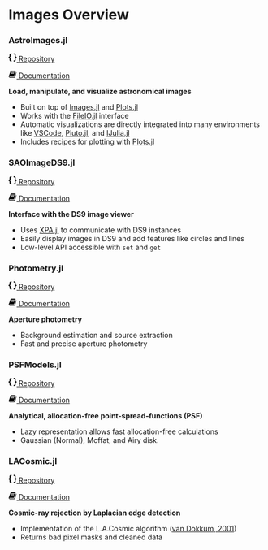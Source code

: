 # Images Overview

### AstroImages.jl

[![curly braces](../assets/code.png) Repository](https://github.com/JuliaAstro/AstroImages.jl)

[![book icon](../assets/book.png) Documentation](https://juliaastro.github.io/AstroImages.jl/stable/)

**Load, manipulate, and visualize astronomical images**

- Built on top of [Images.jl](https://github.com/JuliaImages/Images.jl) and [Plots.jl](https://github.com/JuliaPlots/Plots.jl)
- Works with the [FileIO.jl](https://github.com/JuliaIO/FileIO.jl) interface
- Automatic visualizations are directly integrated into many environments like [VSCode](https://code.visualstudio.com/), [Pluto.jl](https://github.com/fonsp/Pluto.jl), and [IJulia.jl](https://github.com/JuliaLang/IJulia.jl)
- Includes recipes for plotting with [Plots.jl](https://github.com/JuliaPlots/Plots.jl)

### SAOImageDS9.jl

[![curly braces](../assets/code.png) Repository](https://github.com/JuliaAstro/SAOImageDS9.jl)

[![book icon](../assets/book.png) Documentation](https://juliaastro.github.io/SAOImageDS9.jl/stable/)

**Interface with the DS9 image viewer**

- Uses [XPA.jl](https://github.com/JuliaAstro/XPA.jl) to communicate with DS9 instances
- Easily display images in DS9 and add features like circles and lines
- Low-level API accessible with `set` and `get`

### Photometry.jl

[![curly braces](../assets/code.png) Repository](https://github.com/juliaastro/Photometry.jl)

[![book icon](../assets/book.png) Documentation](https://juliaastro.org/Photometry.jl/stable/)

**Aperture photometry**

- Background estimation and source extraction
- Fast and precise aperture photometry

### PSFModels.jl

[![curly braces](../assets/code.png) Repository](https://github.com/JuliaAstro/PSFModels.jl)

[![book icon](../assets/book.png) Documentation](https://juliaastro.org/PSFModels.jl/stable/)

**Analytical, allocation-free point-spread-functions (PSF)**

- Lazy representation allows fast allocation-free calculations
- Gaussian (Normal), Moffat, and Airy disk.

### LACosmic.jl

[![curly braces](../assets/code.png) Repository](https://github.com/JuliaAstro/LACosmic.jl)

[![book icon](../assets/book.png) Documentation](https://juliaastro.org/LACosmic.jl/stable/)

**Cosmic-ray rejection by Laplacian edge detection**

- Implementation of the L.A.Cosmic algorithm ([van Dokkum, 2001](https://ui.adsabs.harvard.edu/abs/2001PASP..113.1420V/abstract))
- Returns bad pixel masks and cleaned data